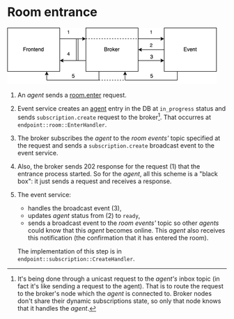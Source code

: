 # Room entrance

![Room entrance diagram](room_entrance.png)

1. An _agent_ sends a [room.enter](../api/room/enter.md) request.
2. Event service creates an [agent](../api/agent.md#agent) entry in the DB at `in_progress` status
   and sends `subscription.create` request to the broker[^1].
   That occurres at `endpoint::room::EnterHandler`.
3. The broker subscribes the _agent_ to the _room_ _events'_ topic specified at the request and
   sends a `subscription.create` broadcast event to the event service.
4. Also, the broker sends 202 response for the request (1) that the entrance process started.
   So for the _agent_, all this scheme is a "black box": it just sends a request and receives
   a response.
5. The event service:
   - handles the broadcast event (3),
   - updates _agent_ status from (2) to `ready`,
   - sends a broadcast event to the _room_ _events'_ topic so other _agents_ could know
   that this _agent_ becomes online. This _agent_ also receives this notification (the confirmation that it has entered the room).
   
   The implementation of this step
   is in `endpoint::subscription::CreateHandler`.

[^1]: It's being done through a unicast request to the _agent's_ inbox topic
      (in fact it's like sending a request to the agent). That is to route the request to the
      broker's node which the _agent_ is connected to. Broker nodes don't share their dynamic
      subscriptions state, so only that node knows that it handles the _agent_.

